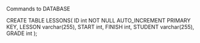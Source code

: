 Commands to DATABASE

CREATE TABLE LESSONS(
ID int NOT NULL AUTO_INCREMENT PRIMARY KEY,
LESSON varchar(255),
START int,
FINISH int,
STUDENT varchar(255),
GRADE int
);